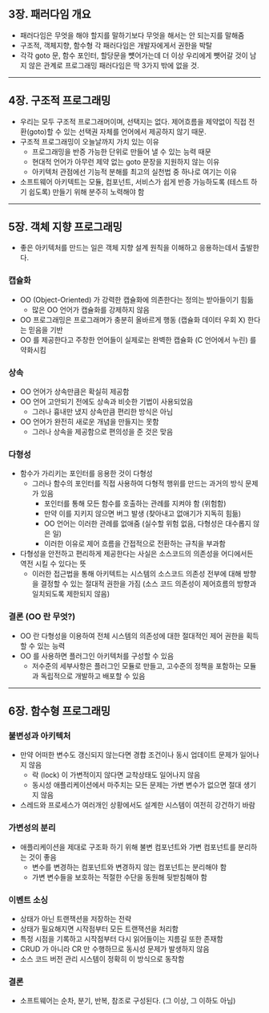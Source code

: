 ## 3장. 패러다임 개요

- 패러다임은 무엇을 해야 할지를 말하기보다 무엇을 해서는 안 되는지를 말해줌
- 구조적, 객체지향, 함수형 각 패러다임은 개발자에게서 권한을 박탈
- 각각 goto 문, 함수 포인터, 할당문을 뻇어가는데 더 이상 우리에게 뺏어갈 것이 남지 않은 관계로 프로그래밍 패러다임은 딱 3가지 밖에 없을 것.

--- 

## 4장. 구조적 프로그래밍

- 우리는 모두 구조적 프로그래머이며, 선택지는 없다. 제어흐름을 제약없이 직접 전환(goto)할 수 있는 선택권 자체를 언어에서 제공하지 않기 때문.
- 구조적 프로그래밍이 오늘날까지 가치 있는 이유
    - 프로그래밍을 반증 가능한 단위로 만들어 낼 수 있는 능력 때문
    - 현대적 언어가 아무런 제약 없는 goto 문장을 지원하지 않는 이유
    - 아키텍처 관점에선 기능적 분해를 최고의 실천법 중 하나로 여기는 이유
- 소프트웨어 아키텍트는 모듈, 컴포넌트, 서비스가 쉽게 반증 가능하도록 (테스트 하기 쉽도록) 만들기 위해 분주히 노력해야 함

--- 

## 5장. 객체 지향 프로그래밍

- 좋은 아키텍처를 만드는 일은 객체 지향 설계 원칙을 이해하고 응용하는데서 출발한다.

### 캡슐화

- OO (Object-Oriented) 가 강력한 캡슐화에 의존한다는 정의는 받아들이기 힘듦
    - 많은 OO 언어가 캡슐화를 강제하지 않음
- OO  프로그래밍은 프로그래머가 충분히 올바르게 행동 (캡슐화 데이터 우회 X) 한다는 믿음을 기반
- OO 를 제공한다고 주창한 언어들이 실제로는 완벽한 캡슐화 (C 언어에서 누린) 를 약화시킴

### 상속

- OO 언어가 상속만큼은 확실히 제공함
- OO 언어 고안되기 전에도 상속과 비슷한 기법이 사용되었음
    - 그러나 흉내만 냈지 상속만큼 편리한 방식은 아님
- OO 언어가 완전히 새로운 개념을 만들지는 못함
    - 그러나 상속을 제공함으로 편의성을 준 것은 맞음

### 다형성

- 함수가 가리키는 포인터를 응용한 것이 다형성
    - 그러나 함수의 포인터를 직접 사용하여 다형적 행위를 만드는 과거의 방식 문제가 있음
        - 포인터를 통해 모든 함수를 호출하는 관례를 지켜야 함 (위험함)
        - 만약 이를 지키지 않으면 버그 발생 (찾아내고 없애기가 지독히 힘듦)
        - OO 언어는 이러한 관례를 없애줌 (실수할 위험 없음, 다형성은 대수롭지 않은 일)
        - 이러한 이유로 제어 흐름을 간접적으로 전환하는 규칙을 부과함
- 다형성을 안전하고 편리하게 제공한다는 사실은 소스코드의 의존성을 어디에서든 역전 시킬 수 있다는 뜻
    - 이러한 접근법을 통해 아키텍트는 시스템의 소스코드 의존성 전부에 대해 방향을 결정할 수 있는 절대적 권한을 가짐 (소스 코드 의존성이 제어흐름의 방향과 일치되도록 제한되지 않음)

### 결론 (OO 란 무엇?)

- OO 란 다형성을 이용하여 전체 시스템의 의존성에 대한 절대적인 제어 권한을 획득할 수 있는 능력
- OO 를 사용하면 플러그인 아키텍처를 구성할 수 있음
    - 저수준의 세부사항은 플러그인 모듈로 만들고, 고수준의 정책을 포함하는 모듈과 독립적으로 개발하고 배포할 수 있음

--- 

## 6장. 함수형 프로그래밍

### 불변성과 아키텍처

- 만약 어떠한 변수도 갱신되지 않는다면 경합 조건이나 동시 업데이트 문제가 일어나지 않음
    - 락 (lock) 이 가변적이지 않다면 교착상태도 일어나지 않음
    - 동시성 애플리케이션에서 마주치는 모든 문제는 가변 변수가 없으면 절대 생기지 않음
- 스레드와 프로세스가 여러개인 상황에서도 설계한 시스템이 여전히 강건하기 바람

### 가변성의 분리

- 애플리케이션을 제대로 구조화 하기 위해 불변 컴포넌트와 가변 컴포넌트를 분리하는 것이 좋음
    - 변수를 변경하는 컴포넌트와 변경하지 않는 컴포넌트는 분리해야 함
    - 가변 변수들을 보호하는 적절한 수단을 동원해 뒷받침해야 함

### 이벤트 소싱

- 상태가 아닌 트랜잭션을 저장하는 전략
- 상태가 필요해지면 시작점부터 모든 트랜잭션을 처리함
- 특정 시점을 기록하고 시작점부터 다시 읽어들이는 지름길 또한 존재함
- CRUD 가 아니라 CR 만 수행하므로 동시성 문제가 발생하지 않음
- 소스 코드 버전 관리 시스템이 정확히 이 방식으로 동작함

### 결론

- 소프트웨어는 순차, 분기, 반복, 참조로 구성된다. (그 이상, 그 이하도 아님)